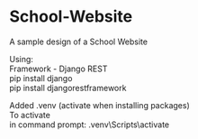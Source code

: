 # School-Website
A sample design of a School Website  

Using:  
Framework - Django REST  
pip install django  
pip install djangorestframework  

Added .venv (activate when installing packages)  
To activate  
in command prompt: .venv\Scripts\activate  
